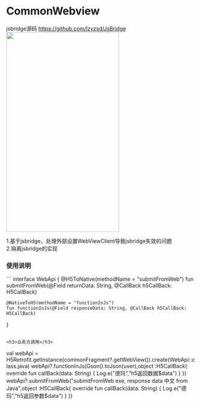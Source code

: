 # CommonWebview
jsbridge源码 https://github.com/lzyzsd/JsBridge </br>
<img src="https://github.com/liulingfeng/CommonWebview/blob/master/screenshot/JsBridge.png" width="300" height="530">

1.基于jsbridge，处理外部设置WebViewClient导致jsbridge失效的问题</br>
2.隔离jsbridge的实现
<h3>使用说明</h3>
```
interface WebApi {
    @H5ToNative(methodName = "submitFromWeb")
    fun submitFromWeb(@Field returnData: String, @CallBack h5CallBack: H5CallBack)

    @NativeToH5(methodName = "functionInJs")
    fun functionInJs(@Field responseData: String, @CallBack h5CallBack: H5CallBack)
}
```

<h3>业务方调用</h3>
```
 val webApi = H5Retrofit.getInstance(commonFragment?.getWebView()).create(WebApi::class.java)
 webApi?.functionInJs(Gson().toJson(user),object :H5CallBack{
       override fun callBack(data: String) {
          Log.e("德玛","h5返回数据$data")
         }
       })
 webApi?.submitFromWeb("submitFromWeb exe, response data 中文 from Java",object :H5CallBack{
       override fun callBack(data: String) {
           Log.e("德玛","h5返回参数$data")
          }
        })
```

